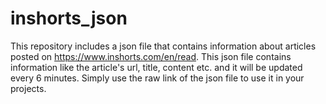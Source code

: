 # inshorts_json
This repository includes a json file that contains information about articles posted on https://www.inshorts.com/en/read. This json file contains information like the article's url, title, content etc. and it will be updated every 6 minutes. Simply use the raw link of the json file to use it in your projects.
